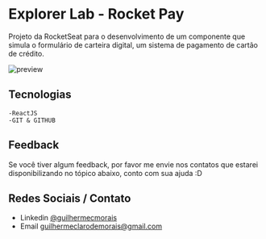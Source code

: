 # Explorer Lab - Rocket Pay

Projeto da RocketSeat para o desenvolvimento de um componente que simula o formulário de carteira digital, um sistema de pagamento de cartão de crédito.


![preview](#)

## Tecnologias

    -ReactJS
    -GIT & GITHUB


## Feedback

Se você tiver algum feedback, por favor me envie nos contatos que estarei disponibilizando no tópico abaixo, conto com sua ajuda :D


## Redes Sociais / Contato

- Linkedin [@guilhermecmorais](https://www.linkedin.com/in/guilhermecmorais/)
- Email guilhermeclarodemorais@gmail.com
